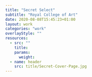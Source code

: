 ```yaml
---
title: "Secret Select"
subtitle: "Royal College of Art"
date: 2020-08-08T15:45:23+01:00
layout: work
categories: "work"
overlayStyle: ""
resources:
  - src: ""
    title: 
    params:
      weight: 
  - name: header
    src: title/Secret-Cover-Page.jpg
---
```


